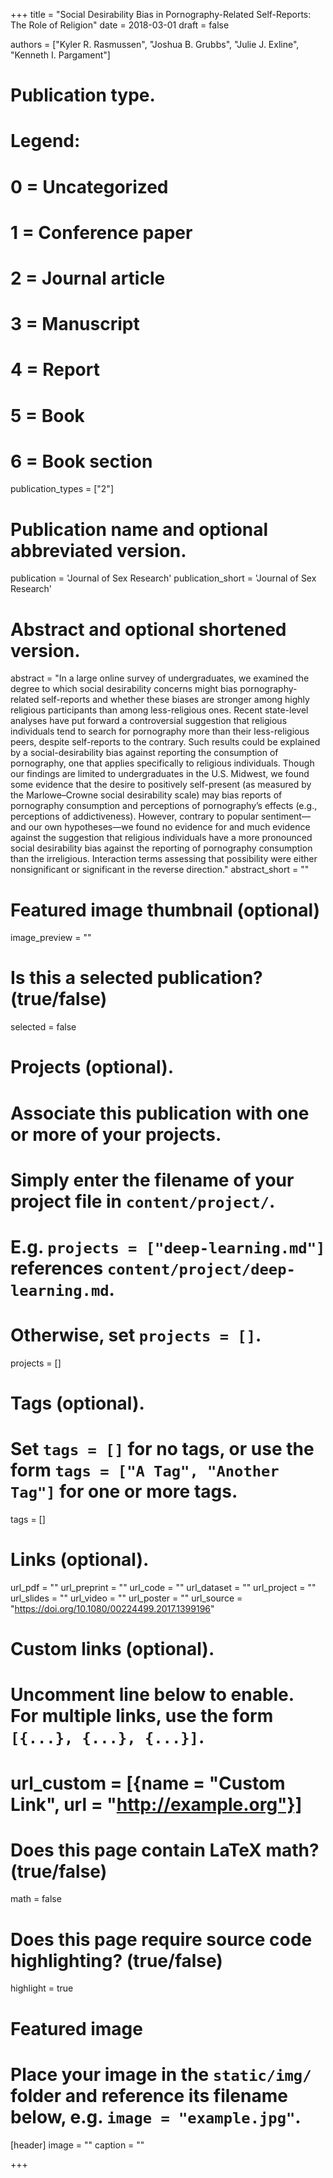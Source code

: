 +++
title = "Social Desirability Bias in Pornography-Related Self-Reports: The Role of Religion"
date = 2018-03-01
draft = false

authors = ["Kyler R. Rasmussen", "Joshua B. Grubbs", "Julie J. Exline", "Kenneth I. Pargament"]

# Publication type.
# Legend:
# 0 = Uncategorized
# 1 = Conference paper
# 2 = Journal article
# 3 = Manuscript
# 4 = Report
# 5 = Book
# 6 = Book section
publication_types = ["2"]

# Publication name and optional abbreviated version.
publication = 'Journal of Sex Research'
publication_short = 'Journal of Sex Research'

# Abstract and optional shortened version.
abstract = "In a large online survey of undergraduates, we examined the degree to which social desirability concerns might bias pornography-related self-reports and whether these biases are stronger among highly religious participants than among less-religious ones. Recent state-level analyses have put forward a controversial suggestion that religious individuals tend to search for pornography more than their less-religious peers, despite self-reports to the contrary. Such results could be explained by a social-desirability bias against reporting the consumption of pornography, one that applies specifically to religious individuals. Though our findings are limited to undergraduates in the U.S. Midwest, we found some evidence that the desire to positively self-present (as measured by the Marlowe–Crowne social desirability scale) may bias reports of pornography consumption and perceptions of pornography’s effects (e.g., perceptions of addictiveness). However, contrary to popular sentiment—and our own hypotheses—we found no evidence for and much evidence against the suggestion that religious individuals have a more pronounced social desirability bias against the reporting of pornography consumption than the irreligious. Interaction terms assessing that possibility were either nonsignificant or significant in the reverse direction."
abstract_short = ""

# Featured image thumbnail (optional)
image_preview = ""

# Is this a selected publication? (true/false)
selected = false

# Projects (optional).
#   Associate this publication with one or more of your projects.
#   Simply enter the filename of your project file in `content/project/`.
#   E.g. `projects = ["deep-learning.md"]` references `content/project/deep-learning.md`.
#   Otherwise, set `projects = []`.
projects = []

# Tags (optional).
#   Set `tags = []` for no tags, or use the form `tags = ["A Tag", "Another Tag"]` for one or more tags.
tags = []

# Links (optional).
url_pdf = ""
url_preprint = ""
url_code = ""
url_dataset = ""
url_project = ""
url_slides = ""
url_video = ""
url_poster = ""
url_source = "https://doi.org/10.1080/00224499.2017.1399196"

# Custom links (optional).
#   Uncomment line below to enable. For multiple links, use the form `[{...}, {...}, {...}]`.
# url_custom = [{name = "Custom Link", url = "http://example.org"}]

# Does this page contain LaTeX math? (true/false)
math = false

# Does this page require source code highlighting? (true/false)
highlight = true

# Featured image
# Place your image in the `static/img/` folder and reference its filename below, e.g. `image = "example.jpg"`.
[header]
image = ""
caption = ""

+++
